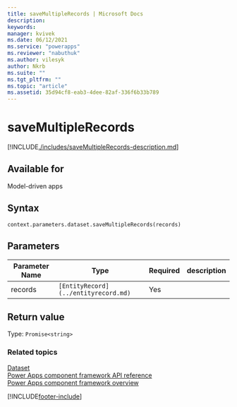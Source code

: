 ```yaml
---
title: saveMultipleRecords | Microsoft Docs
description:
keywords:
manager: kvivek
ms.date: 06/12/2021
ms.service: "powerapps"
ms.reviewer: "nabuthuk"
ms.author: vilesyk
author: Nkrb
ms.suite: ""
ms.tgt_pltfrm: ""
ms.topic: "article"
ms.assetid: 35d94cf8-eab3-4dee-82af-336f6b33b789
---
```


# saveMultipleRecords

[!INCLUDE[./includes/saveMultipleRecords-description.md](./includes/saveMultipleRecords-description.md)]

## Available for

Model-driven apps

## Syntax

`context.parameters.dataset.saveMultipleRecords(records)`

## Parameters

| Parameter Name | Type                                 | Required | description |
| -------------- | ------------------------------------ | -------- | ----------- |
| records        | `[EntityRecord](../entityrecord.md)` | Yes      |             |

## Return value

Type: `Promise<string>`

### Related topics

[Dataset](../dataset.md)<br/>
[Power Apps component framework API reference](../../reference/index.md)<br/>
[Power Apps component framework overview](../../overview.md)

[!INCLUDE[footer-include](../../../../includes/footer-banner.md)]
